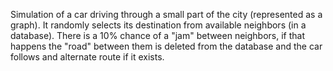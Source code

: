 Simulation of a car driving through a small part of the city (represented as a graph). It randomly selects its destination from available neighbors (in a database). There is a 10% chance of a "jam" between neighbors, if that happens the "road" between them is deleted from the database and the car follows and alternate route if it exists.
